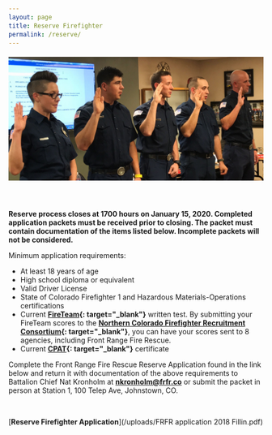 ```yaml
---
layout: page
title: Reserve Firefighter
permalink: /reserve/
---
```


##### ![](/uploads/img-9994.jpg)

&nbsp;

**Reserve process closes at 1700 hours on January 15, 2020. Completed application packets must be received prior to closing. The packet must contain documentation of the items listed below. Incomplete packets will not be considered.**

Minimum application requirements:

* At least 18 years of age
* High school diploma or equivalent
* Valid Driver License
* State of Colorado Firefighter 1 and Hazardous Materials-Operations certifications
* Current **[FireTeam](https://nationaltestingnetwork.com/publicsafetyjobs/ntn-test-firefighter.cfm){: target="_blank"}** written test. By submitting your FireTeam scores to the **[Northern Colorado Firefighter Recruitment Consortium](https://www.ncfrc.org){: target="_blank"}**, you can have your scores sent to 8 agencies, including Front Range Fire Rescue.
* Current **[CPAT](https://www.aims.edu/academics/fire-science/cpat.php){: target="_blank"}** certificate

Complete the Front Range Fire Rescue Reserve Application found in the link below and return it with documentation of the above requirements to Battalion Chief Nat Kronholm at **[nkronholm@frfr.co](mailto:nkronholm@frfr.co)**&nbsp;or submit the packet in person at Station 1, 100 Telep Ave, Johnstown, CO.

&nbsp;

[**Reserve Firefighter Application**](/uploads/FRFR application 2018 Fillin.pdf)